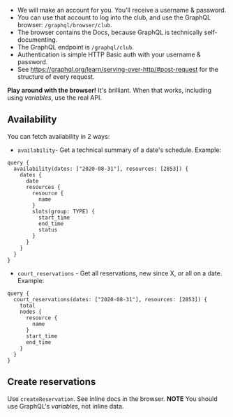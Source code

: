 - We will make an account for you. You'll receive a username & password.
- You can use that account to log into the club, and use the GraphQL browser: `/graphql/browser/club`.
- The browser contains the Docs, because GraphQL is technically self-documenting.
- The GraphQL endpoint is `/graphql/club`.
- Authentication is simple HTTP Basic auth with your username & password.
- See https://graphql.org/learn/serving-over-http/#post-request for the structure of every request.

**Play around with the browser!** It's brilliant. When that works, including using _variables_, use the real API.

## Availability

You can fetch availability in 2 ways:

- `availability`- Get a technical summary of a date's schedule. Example:

```
query {
  availability(dates: ["2020-08-31"], resources: [2853]) {
    dates {
      date
      resources {
        resource {
          name
        }
        slots(group: TYPE) {
          start_time
          end_time
          status
        }
      }
    }
  }
}
```

- `court_reservations` - Get all reservations, new since X, or all on a date. Example:

```
query {
  court_reservations(dates: ["2020-08-31"], resources: [2853]) {
    total
    nodes {
      resource {
        name
      }
      start_time
      end_time
    }
  }
}
```

## Create reservations

Use `createReservation`. See inline docs in the browser. **NOTE** You should use GraphQL's _variables_, not inline data.
